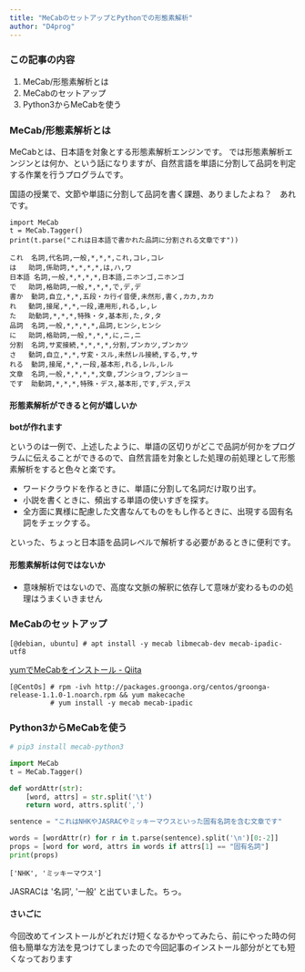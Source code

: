 ```yaml
---
title: "MeCabのセットアップとPythonでの形態素解析"
author: "D4prog"
---
```


### この記事の内容
1. MeCab/形態素解析とは
2. MeCabのセットアップ
3. Python3からMeCabを使う

### MeCab/形態素解析とは
MeCabとは、日本語を対象とする形態素解析エンジンです。
では形態素解析エンジンとは何か、という話になりますが、自然言語を単語に分割して品詞を判定する作業を行うプログラムです。

国語の授業で、文節や単語に分割して品詞を書く課題、ありましたよね？　あれです。


```
import MeCab
t = MeCab.Tagger()
print(t.parse("これは日本語で書かれた品詞に分割される文章です"))
```

```
これ	名詞,代名詞,一般,*,*,*,これ,コレ,コレ
は	助詞,係助詞,*,*,*,*,は,ハ,ワ
日本語	名詞,一般,*,*,*,*,日本語,ニホンゴ,ニホンゴ
で	助詞,格助詞,一般,*,*,*,で,デ,デ
書か	動詞,自立,*,*,五段・カ行イ音便,未然形,書く,カカ,カカ
れ	動詞,接尾,*,*,一段,連用形,れる,レ,レ
た	助動詞,*,*,*,特殊・タ,基本形,た,タ,タ
品詞	名詞,一般,*,*,*,*,品詞,ヒンシ,ヒンシ
に	助詞,格助詞,一般,*,*,*,に,ニ,ニ
分割	名詞,サ変接続,*,*,*,*,分割,ブンカツ,ブンカツ
さ	動詞,自立,*,*,サ変・スル,未然レル接続,する,サ,サ
れる	動詞,接尾,*,*,一段,基本形,れる,レル,レル
文章	名詞,一般,*,*,*,*,文章,ブンショウ,ブンショー
です	助動詞,*,*,*,特殊・デス,基本形,です,デス,デス
```

#### 形態素解析ができると何が嬉しいか
**botが作れます**

というのは一例で、上述したように、単語の区切りがどこで品詞が何かをプログラムに伝えることができるので、自然言語を対象とした処理の前処理として形態素解析をすると色々と楽です。

* ワードクラウドを作るときに、単語に分割して名詞だけ取り出す。
* 小説を書くときに、頻出する単語の使いすぎを探す。
* 全方面に異様に配慮した文書なんてものをもし作るときに、出現する固有名詞をチェックする。

といった、ちょっと日本語を品詞レベルで解析する必要があるときに便利です。

#### 形態素解析は何ではないか
* 意味解析ではないので、高度な文脈の解釈に依存して意味が変わるものの処理はうまくいきません

### MeCabのセットアップ

```
[@debian, ubuntu] # apt install -y mecab libmecab-dev mecab-ipadic-utf8
```

[yumでMeCabをインストール - Qiita](http://qiita.com/ikenyal/items/275ca3096002822e8cd6)
```
[@CentOs] # rpm -ivh http://packages.groonga.org/centos/groonga-release-1.1.0-1.noarch.rpm && yum makecache
          # yum install -y mecab mecab-ipadic
```

### Python3からMeCabを使う

```sh
# pip3 install mecab-python3
```


```python
import MeCab
t = MeCab.Tagger()

def wordAttr(str):
    [word, attrs] = str.split('\t')
    return word, attrs.split(',')

sentence = "これはNHKやJASRACやミッキーマウスといった固有名詞を含む文章です"

words = [wordAttr(r) for r in t.parse(sentence).split('\n')[0:-2]]
props = [word for word, attrs in words if attrs[1] == "固有名詞"]
print(props)
```

```
['NHK', 'ミッキーマウス']
```
JASRACは '名詞', '一般' と出ていました。ちっ。

#### さいごに
今回改めてインストールがどれだけ短くなるかやってみたら、前にやった時の何倍も簡単な方法を見つけてしまったので今回記事のインストール部分がとても短くなっております
